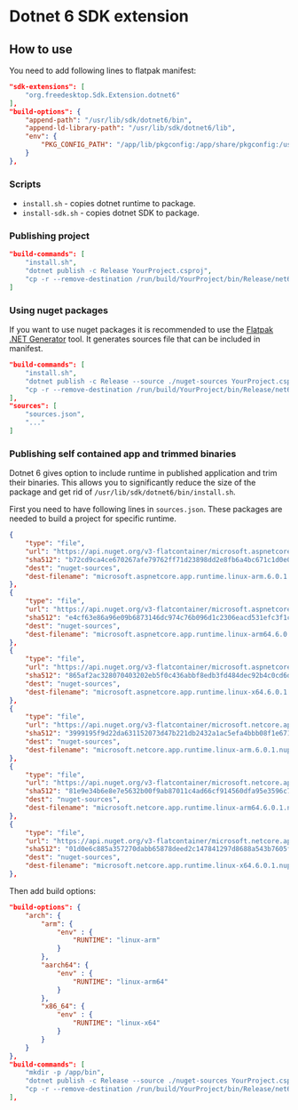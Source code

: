 # Dotnet 6 SDK extension

## How to use
You need to add following lines to flatpak manifest:
```json
"sdk-extensions": [
    "org.freedesktop.Sdk.Extension.dotnet6"
],
"build-options": {
    "append-path": "/usr/lib/sdk/dotnet6/bin",
    "append-ld-library-path": "/usr/lib/sdk/dotnet6/lib",
    "env": {
        "PKG_CONFIG_PATH": "/app/lib/pkgconfig:/app/share/pkgconfig:/usr/lib/pkgconfig:/usr/share/pkgconfig:/usr/lib/sdk/dotnet6/lib/pkgconfig"
    }
},
```

###  Scripts
* `install.sh` - copies dotnet runtime to package.
* `install-sdk.sh` - copies dotnet SDK to package.

### Publishing project

```json
"build-commands": [
    "install.sh",
    "dotnet publish -c Release YourProject.csproj",
    "cp -r --remove-destination /run/build/YourProject/bin/Release/net6.0/publish/ /app/bin/",
]
```

### Using nuget packages
If you want to use nuget packages it is recommended to use the [Flatpak .NET Generator](https://github.com/flatpak/flatpak-builder-tools/tree/master/dotnet) tool. It generates sources file that can be included in manifest.

```json
"build-commands": [
    "install.sh",
    "dotnet publish -c Release --source ./nuget-sources YourProject.csproj",
    "cp -r --remove-destination /run/build/YourProject/bin/Release/net6.0/publish/ /app/bin/"
],
"sources": [
    "sources.json",
    "..."
]
```

### Publishing self contained app and trimmed binaries
Dotnet 6 gives option to include runtime in published application and trim their binaries. This allows you to significantly reduce the size of the package and get rid of `/usr/lib/sdk/dotnet6/bin/install.sh`. 

First you need to have following lines in `sources.json`. These packages are needed to build a project for specific runtime. 

```json
{
    "type": "file",
    "url": "https://api.nuget.org/v3-flatcontainer/microsoft.aspnetcore.app.runtime.linux-arm/6.0.1/microsoft.aspnetcore.app.runtime.linux-arm.6.0.1.nupkg",
    "sha512": "b72cd9ca4ce670267afe79762ff71d23898dd2e8fb6a4bc671c1d0e0e0c06be57c5670014b4a83875343f09e0977a68a3b8da1ccf56239d76fad22115300e150",
    "dest": "nuget-sources",
    "dest-filename": "microsoft.aspnetcore.app.runtime.linux-arm.6.0.1.nupkg"
},
{
    "type": "file",
    "url": "https://api.nuget.org/v3-flatcontainer/microsoft.aspnetcore.app.runtime.linux-arm64/6.0.1/microsoft.aspnetcore.app.runtime.linux-arm64.6.0.1.nupkg",
    "sha512": "e4cf63e86a96e09b6873146dc974c76b096d1c2306eacd531efc3f1cee9f2be13a4b897b326341b3d081598e93f9d34fa67fe9e8a54e3ea2949dc4568c7e550e",
    "dest": "nuget-sources",
    "dest-filename": "microsoft.aspnetcore.app.runtime.linux-arm64.6.0.1.nupkg"
},
{
    "type": "file",
    "url": "https://api.nuget.org/v3-flatcontainer/microsoft.aspnetcore.app.runtime.linux-x64/6.0.1/microsoft.aspnetcore.app.runtime.linux-x64.6.0.1.nupkg",
    "sha512": "865af2ac328070403202eb5f0c436abbf8edb3fd484dec92b4c0cd6d42d36c8c7e396bc9bfd13cd0b6f877baf72b3fbfb0b425a794711dbab4b0297b20143ce5",
    "dest": "nuget-sources",
    "dest-filename": "microsoft.aspnetcore.app.runtime.linux-x64.6.0.1.nupkg"
},
{
    "type": "file",
    "url": "https://api.nuget.org/v3-flatcontainer/microsoft.netcore.app.runtime.linux-arm/6.0.1/microsoft.netcore.app.runtime.linux-arm.6.0.1.nupkg",
    "sha512": "3999195f9d22da631152073d47b221db2432a1ac5efa4bbb08f1e6716e95365150a69aeb754c9e1da277c447d29af0deb626226ae63171f27b47d777028217d5",
    "dest": "nuget-sources",
    "dest-filename": "microsoft.netcore.app.runtime.linux-arm.6.0.1.nupkg"
},
{
    "type": "file",
    "url": "https://api.nuget.org/v3-flatcontainer/microsoft.netcore.app.runtime.linux-arm64/6.0.1/microsoft.netcore.app.runtime.linux-arm64.6.0.1.nupkg",
    "sha512": "81e9e34b6e8e7e5632b00f9ab87011c4ad66cf914560dfa95e3596c7a79dc9b310f7f592d4affe4f06dc80fd43214b13023d5c6f6f2caa893dadc7814afa90c5",
    "dest": "nuget-sources",
    "dest-filename": "microsoft.netcore.app.runtime.linux-arm64.6.0.1.nupkg"
},
{
    "type": "file",
    "url": "https://api.nuget.org/v3-flatcontainer/microsoft.netcore.app.runtime.linux-x64/6.0.1/microsoft.netcore.app.runtime.linux-x64.6.0.1.nupkg",
    "sha512": "01d0e6c885a357270dabb65878deed2c147841297d8688a543b7605f4704d2507c70f86f825a59a975ff7789a4b74677262947fc97a7a25f23556292266b50ef",
    "dest": "nuget-sources",
    "dest-filename": "microsoft.netcore.app.runtime.linux-x64.6.0.1.nupkg"
},
```

Then add build options:

```json
"build-options": {
    "arch": {
        "arm": {
            "env" : {
                "RUNTIME": "linux-arm"
            }
        },
        "aarch64": {
            "env" : {
                "RUNTIME": "linux-arm64"
            }
        },
        "x86_64": {
            "env" : {
                "RUNTIME": "linux-x64"
            }
        }
    }
},
"build-commands": [
    "mkdir -p /app/bin",
    "dotnet publish -c Release --source ./nuget-sources YourProject.csproj --runtime $RUNTIME --self-contained true",
    "cp -r --remove-destination /run/build/YourProject/bin/Release/net6.0/$RUNTIME/publish/* /app/bin/",
],
```
